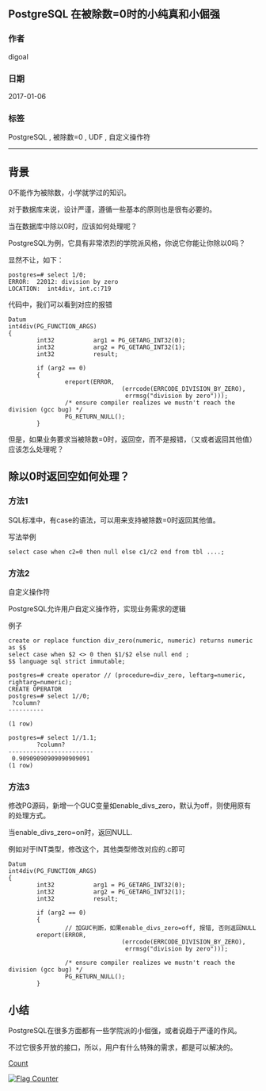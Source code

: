 ## PostgreSQL 在被除数=0时的小纯真和小倔强  
                                                                                
### 作者                                                                               
digoal                                                                                
                                                                                
### 日期                                                                               
2017-01-06                                                                                    
                                                                                
### 标签                                                                              
PostgreSQL , 被除数=0 , UDF , 自定义操作符           
                                                                                
----                                                                              
                                           
## 背景   
0不能作为被除数，小学就学过的知识。     
    
对于数据库来说，设计严谨，遵循一些基本的原则也是很有必要的。     
     
当在数据库中除以0时，应该如何处理呢？  
  
PostgreSQL为例，它具有非常浓烈的学院派风格，你说它你能让你除以0吗？     
    
显然不让，如下：  
  
```
postgres=# select 1/0;  
ERROR:  22012: division by zero  
LOCATION:  int4div, int.c:719  
```  
   
代码中，我们可以看到对应的报错  
  
```  
Datum  
int4div(PG_FUNCTION_ARGS)  
{  
        int32           arg1 = PG_GETARG_INT32(0);  
        int32           arg2 = PG_GETARG_INT32(1);  
        int32           result;  
  
        if (arg2 == 0)  
        {  
                ereport(ERROR,  
                                (errcode(ERRCODE_DIVISION_BY_ZERO),  
                                 errmsg("division by zero")));  
                /* ensure compiler realizes we mustn't reach the division (gcc bug) */  
                PG_RETURN_NULL();  
        }  
```  
  
但是，如果业务要求当被除数=0时，返回空，而不是报错，（又或者返回其他值）应该怎么处理呢？  
  
## 除以0时返回空如何处理？  
### 方法1  
SQL标准中，有case的语法，可以用来支持被除数=0时返回其他值。  
  
写法举例  
  
```  
select case when c2=0 then null else c1/c2 end from tbl ....;  
```  
  
### 方法2  
自定义操作符  
  
PostgreSQL允许用户自定义操作符，实现业务需求的逻辑  
  
例子  
  
```  
create or replace function div_zero(numeric, numeric) returns numeric as $$                 
select case when $2 <> 0 then $1/$2 else null end ;                
$$ language sql strict immutable;  
  
postgres=# create operator // (procedure=div_zero, leftarg=numeric, rightarg=numeric);  
CREATE OPERATOR  
postgres=# select 1//0;  
 ?column?   
----------  
           
(1 row)  
  
postgres=# select 1//1.1;  
        ?column?          
------------------------  
 0.90909090909090909091  
(1 row)  
```  
  
### 方法3  
修改PG源码，新增一个GUC变量如enable_divs_zero，默认为off，则使用原有的处理方式。  
  
当enable_divs_zero=on时，返回NULL.  
  
例如对于INT类型，修改这个，其他类型修改对应的.c即可  
  
```  
Datum  
int4div(PG_FUNCTION_ARGS)  
{  
        int32           arg1 = PG_GETARG_INT32(0);  
        int32           arg2 = PG_GETARG_INT32(1);  
        int32           result;  
  
        if (arg2 == 0)  
        {  
                // 加GUC判断，如果enable_divs_zero=off, 报错, 否则返回NULL  
		ereport(ERROR,  
                                (errcode(ERRCODE_DIVISION_BY_ZERO),  
                                 errmsg("division by zero")));  
                  
                /* ensure compiler realizes we mustn't reach the division (gcc bug) */  
                PG_RETURN_NULL();  
        }  
```  
  
## 小结  
PostgreSQL在很多方面都有一些学院派的小倔强，或者说趋于严谨的作风。  
  
不过它很多开放的接口，所以，用户有什么特殊的需求，都是可以解决的。  
  
  
         
[Count](http://info.flagcounter.com/h9V1)                                                                            
                                       
                               
  
<a rel="nofollow" href="http://info.flagcounter.com/h9V1"  ><img src="http://s03.flagcounter.com/count/h9V1/bg_FFFFFF/txt_000000/border_CCCCCC/columns_2/maxflags_12/viewers_0/labels_0/pageviews_0/flags_0/"  alt="Flag Counter"  border="0"  ></a>  
  
